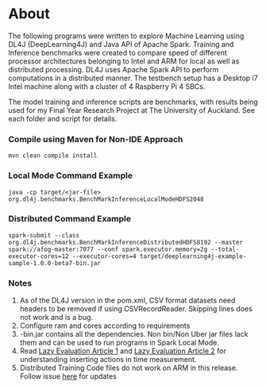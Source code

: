 # About

The following programs were written to explore Machine Learning using DL4J (DeepLearning4J) and Java API of Apache Spark. Training and Inference benchmarks were created to compare speed of different processor architectures belonging to Intel and ARM for local as well as distributed processing. DL4J uses Apache Spark API to perform computations in a distributed manner. The testbench setup has a Desktop i7 Intel machine along with a cluster of 4 Raspberry Pi 4 SBCs.

The model training and inference scripts are benchmarks, with results being used for my Final Year Research Project at The University of Auckland. See each folder and script for details.
 
### Compile using Maven for Non-IDE Approach

`mvn clean compile install`
 
### Local Mode Command Example

`java -cp target/<jar-file> org.dl4j.benchmarks.BenchMarkInferenceLocalModeHDFS2048`
 
 ### Distributed Command Example
 
`spark-submit --class org.dl4j.benchmarks.BenchMarkInferenceDistributedHDFS8192 --master spark://afog-master:7077 --conf spark.executor.memory=2g --total-executor-cores=12 --executor-cores=4 target/deeplearning4j-example-sample-1.0.0-beta7-bin.jar`
 
 ### Notes
 
 1) As of the DL4J version in the pom.xml, CSV format datasets need headers to be removed if using CSVRecordReader. Skipping lines does not work and is a bug.
 2) Configure ram and cores according to requirements
 3) <jar-file-name>-bin.jar contains all the dependencies. Non bin/Non Uber jar files lack them and can be used to run programs in Spark Local Mode.
 4) Read [Lazy Evaluation Article 1](https://www.alibabacloud.com/forum/read-535) and [Lazy Evaluation Article 2](https://data-flair.training/blogs/spark-rdd-operations-transformations-actions/) for understanding inserting actions in time measurement.
5) Distributed Training Code files do not work on ARM in this release. Follow issue [here](https://github.com/eclipse/deeplearning4j/issues/9110#issuecomment-756430695) for updates 
 

